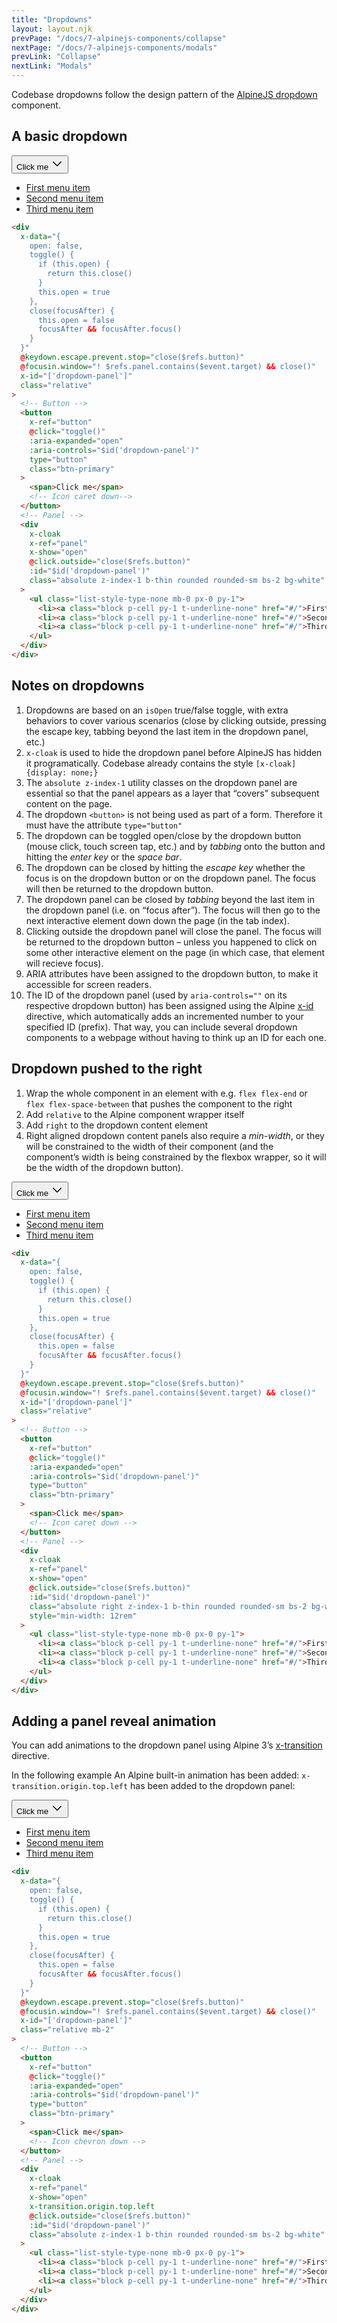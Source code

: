 ```yaml
---
title: "Dropdowns"
layout: layout.njk
prevPage: "/docs/7-alpinejs-components/collapse"
nextPage: "/docs/7-alpinejs-components/modals"
prevLink: "Collapse"
nextLink: "Modals"
---
```


Codebase dropdowns follow the design pattern of the [AlpineJS dropdown](https://alpinejs.dev/pattern/dropdown) component.

## A basic dropdown

<div
  x-data="{
    open: false,
    toggle() {
      if (this.open) {
        return this.close()
      }
      this.open = true
    },
    close(focusAfter) {
      this.open = false
      focusAfter && focusAfter.focus()
    }
  }"
  @keydown.escape.prevent.stop="close($refs.button)"
  @focusin.window="! $refs.panel.contains($event.target) && close()"
  x-id="['dropdown-panel']"
  class="my-4 relative"
>
  <!-- Button -->
  <button
    x-ref="button"
    @click="toggle()"
    :aria-expanded="open"
    :aria-controls="$id('dropdown-panel')"
    type="button"
    class="btn-primary"
  >
    <span>Click me</span>
    <svg xmlns="http://www.w3.org/2000/svg" width="20" height="20" fill="currentColor" viewBox="0 0 256 256"><rect width="256" height="256" fill="none"></rect><polyline points="208 96 128 176 48 96" fill="none" stroke="currentColor" stroke-linecap="round" stroke-linejoin="round" stroke-width="20"></polyline></svg>
  </button>
  <!-- Panel -->
  <div
    x-cloak
    x-ref="panel"
    x-show="open"
    @click.outside="close($refs.button)"
    :id="$id('dropdown-panel')"
    class="absolute z-index-1 b-thin rounded rounded-sm bs-2 bg-white"
  >
    <ul class="list-style-type-none mb-0 px-0 py-1">
      <li><a class="block p-cell py-1 t-underline-none" href="#/">First menu item</a></li>
      <li><a class="block p-cell py-1 t-underline-none" href="#/">Second menu item</a></li>
      <li><a class="block p-cell py-1 t-underline-none" href="#/">Third menu item</a></li>
    </ul>
  </div>
</div>

```html
<div
  x-data="{
    open: false,
    toggle() {
      if (this.open) {
        return this.close()
      }
      this.open = true
    },
    close(focusAfter) {
      this.open = false
      focusAfter && focusAfter.focus()
    }
  }"
  @keydown.escape.prevent.stop="close($refs.button)"
  @focusin.window="! $refs.panel.contains($event.target) && close()"
  x-id="['dropdown-panel']"
  class="relative"
>
  <!-- Button -->
  <button
    x-ref="button"
    @click="toggle()"
    :aria-expanded="open"
    :aria-controls="$id('dropdown-panel')"
    type="button"
    class="btn-primary"
  >
    <span>Click me</span>
    <!-- Icon caret down-->
  </button>
  <!-- Panel -->
  <div
    x-cloak
    x-ref="panel"
    x-show="open"
    @click.outside="close($refs.button)"
    :id="$id('dropdown-panel')"
    class="absolute z-index-1 b-thin rounded rounded-sm bs-2 bg-white"
  >
    <ul class="list-style-type-none mb-0 px-0 py-1">
      <li><a class="block p-cell py-1 t-underline-none" href="#/">First menu item</a></li>
      <li><a class="block p-cell py-1 t-underline-none" href="#/">Second menu item</a></li>
      <li><a class="block p-cell py-1 t-underline-none" href="#/">Third menu item</a></li>
    </ul>
  </div>
</div>
```

## Notes on dropdowns

1. Dropdowns are based on an `isOpen` true/false toggle, with extra behaviors to cover various scenarios (close by clicking outside, pressing the escape key, tabbing beyond the last item in the dropdown panel, etc.)
2. `x-cloak` is used to hide the dropdown panel before AlpineJS has hidden it programatically. Codebase already contains the style `[x-cloak] {display: none;}`
3. The `absolute z-index-1` utility classes on the dropdown panel are essential so that the panel appears as a layer that “covers” subsequent content on the page.
4. The dropdown `<button>` is not being used as part of a form. Therefore it must have the attribute `type="button"`
5. The dropdown can be toggled open/close by the dropdown button (mouse click, touch screen tap, etc.) and by _tabbing_ onto the button and hitting the _enter key_ or the _space bar_.
6. The dropdown can be closed by hitting the _escape key_ whether the focus is on the dropdown button or on the dropdown panel. The focus will then be returned to the dropdown button.
7. The dropdown panel can be closed by _tabbing_ beyond the last item in the dropdown panel (i.e. on “focus after”). The focus will then go to the next interactive element down down the page (in the tab index).
8. Clicking outside the dropdown panel will close the panel. The focus will be returned to the dropdown button – unless you happened to click on some other interactive element on the page (in which case, that element will recieve focus).
9. ARIA attributes have been assigned to the dropdown button, to make it accessible for screen readers.
10. The ID of the dropdown panel (used by `aria-controls=""` on its respective dropdown button) has been assigned using the Alpine [x-id](https://alpinejs.dev/directives/id) directive, which automatically adds an incremented number to your specified ID (prefix). That way, you can include several dropdown components to a webpage without having to think up an ID for each one.

## Dropdown pushed to the right

1. Wrap the whole component in an element with e.g. `flex flex-end` or `flex flex-space-between` that pushes the component to the right
2. Add `relative` to the Alpine component wrapper itself
3. Add `right` to the dropdown content element
4. Right aligned dropdown content panels also require a _min-width_, or they will be constrained to the width of their component (and the component’s width is being constrained by the flexbox wrapper, so it will be the width of the dropdown button).

<div class="flex flex-end">
<div
  x-data="{
    open: false,
    toggle() {
      if (this.open) {
        return this.close()
      }
      this.open = true
    },
    close(focusAfter) {
      this.open = false
      focusAfter && focusAfter.focus()
    }
  }"
  @keydown.escape.prevent.stop="close($refs.button)"
  @focusin.window="! $refs.panel.contains($event.target) && close()"
  x-id="['dropdown-panel']"
  class="my-4 relative"
>
  <!-- Button -->
  <button
    x-ref="button"
    @click="toggle()"
    :aria-expanded="open"
    :aria-controls="$id('dropdown-panel')"
    type="button"
    class="btn-primary"
  >
    <span>Click me</span>
    <svg xmlns="http://www.w3.org/2000/svg" width="20" height="20" fill="currentColor" viewBox="0 0 256 256"><rect width="256" height="256" fill="none"></rect><polyline points="208 96 128 176 48 96" fill="none" stroke="currentColor" stroke-linecap="round" stroke-linejoin="round" stroke-width="20"></polyline></svg>
  </button>
  <!-- Panel -->
  <div
    x-cloak
    x-ref="panel"
    x-show="open"
    @click.outside="close($refs.button)"
    :id="$id('dropdown-panel')"
    class="absolute right z-index-1 b-thin rounded rounded-sm bs-2 bg-white"
    style="min-width: 12rem"
  >
    <ul class="list-style-type-none mb-0 px-0 py-1">
      <li><a class="block p-cell py-1 t-underline-none" href="#/">First menu item</a></li>
      <li><a class="block p-cell py-1 t-underline-none" href="#/">Second menu item</a></li>
      <li><a class="block p-cell py-1 t-underline-none" href="#/">Third menu item</a></li>
    </ul>
  </div>
</div>
</div>

```html
<div
  x-data="{
    open: false,
    toggle() {
      if (this.open) {
        return this.close()
      }
      this.open = true
    },
    close(focusAfter) {
      this.open = false
      focusAfter && focusAfter.focus()
    }
  }"
  @keydown.escape.prevent.stop="close($refs.button)"
  @focusin.window="! $refs.panel.contains($event.target) && close()"
  x-id="['dropdown-panel']"
  class="relative"
>
  <!-- Button -->
  <button
    x-ref="button"
    @click="toggle()"
    :aria-expanded="open"
    :aria-controls="$id('dropdown-panel')"
    type="button"
    class="btn-primary"
  >
    <span>Click me</span>
    <!-- Icon caret down -->
  </button>
  <!-- Panel -->
  <div
    x-cloak
    x-ref="panel"
    x-show="open"
    @click.outside="close($refs.button)"
    :id="$id('dropdown-panel')"
    class="absolute right z-index-1 b-thin rounded rounded-sm bs-2 bg-white"
    style="min-width: 12rem"
  >
    <ul class="list-style-type-none mb-0 px-0 py-1">
      <li><a class="block p-cell py-1 t-underline-none" href="#/">First menu item</a></li>
      <li><a class="block p-cell py-1 t-underline-none" href="#/">Second menu item</a></li>
      <li><a class="block p-cell py-1 t-underline-none" href="#/">Third menu item</a></li>
    </ul>
  </div>
</div>
```

## Adding a panel reveal animation

You can add animations to the dropdown panel using Alpine 3’s [x-transition](https://alpinejs.dev/directives/transition) directive.

In the following example An Alpine built-in animation has been added: `x-transition.origin.top.left` has been added to the dropdown panel:

<div
  x-data="{
    open: false,
    toggle() {
      if (this.open) {
        return this.close()
      }
      this.open = true
    },
    close(focusAfter) {
      this.open = false
      focusAfter && focusAfter.focus()
    }
  }"
  @keydown.escape.prevent.stop="close($refs.button)"
  @focusin.window="! $refs.panel.contains($event.target) && close()"
  x-id="['dropdown-panel']"
  class="my-4 relative"
>
  <!-- Button -->
  <button
    x-ref="button"
    @click="toggle()"
    :aria-expanded="open"
    :aria-controls="$id('dropdown-panel')"
    type="button"
    class="btn-primary"
  >
    <span>Click me</span>
    <svg xmlns="http://www.w3.org/2000/svg" width="20" height="20" fill="currentColor" viewBox="0 0 256 256"><rect width="256" height="256" fill="none"></rect><polyline points="208 96 128 176 48 96" fill="none" stroke="currentColor" stroke-linecap="round" stroke-linejoin="round" stroke-width="20"></polyline></svg>
  </button>
  <!-- Panel -->
  <div
    x-cloak
    x-ref="panel"
    x-show="open"
    x-transition.origin.top.left
    @click.outside="close($refs.button)"
    :id="$id('dropdown-panel')"
    class="absolute z-index-1 b-thin rounded rounded-sm bs-2 bg-white"
  >
    <ul class="list-style-type-none mb-0 px-0 py-1">
      <li><a class="block p-cell py-1 t-underline-none" href="#/">First menu item</a></li>
      <li><a class="block p-cell py-1 t-underline-none" href="#/">Second menu item</a></li>
      <li><a class="block p-cell py-1 t-underline-none" href="#/">Third menu item</a></li>
    </ul>
  </div>
</div>

```html
<div
  x-data="{
    open: false,
    toggle() {
      if (this.open) {
        return this.close()
      }
      this.open = true
    },
    close(focusAfter) {
      this.open = false
      focusAfter && focusAfter.focus()
    }
  }"
  @keydown.escape.prevent.stop="close($refs.button)"
  @focusin.window="! $refs.panel.contains($event.target) && close()"
  x-id="['dropdown-panel']"
  class="relative mb-2"
>
  <!-- Button -->
  <button
    x-ref="button"
    @click="toggle()"
    :aria-expanded="open"
    :aria-controls="$id('dropdown-panel')"
    type="button"
    class="btn-primary"
  >
    <span>Click me</span>
    <!-- Icon chevron down -->
  </button>
  <!-- Panel -->
  <div
    x-cloak
    x-ref="panel"
    x-show="open"
    x-transition.origin.top.left
    @click.outside="close($refs.button)"
    :id="$id('dropdown-panel')"
    class="absolute z-index-1 b-thin rounded rounded-sm bs-2 bg-white"
  >
    <ul class="list-style-type-none mb-0 px-0 py-1">
      <li><a class="block p-cell py-1 t-underline-none" href="#/">First menu item</a></li>
      <li><a class="block p-cell py-1 t-underline-none" href="#/">Second menu item</a></li>
      <li><a class="block p-cell py-1 t-underline-none" href="#/">Third menu item</a></li>
    </ul>
  </div>
</div>
```
